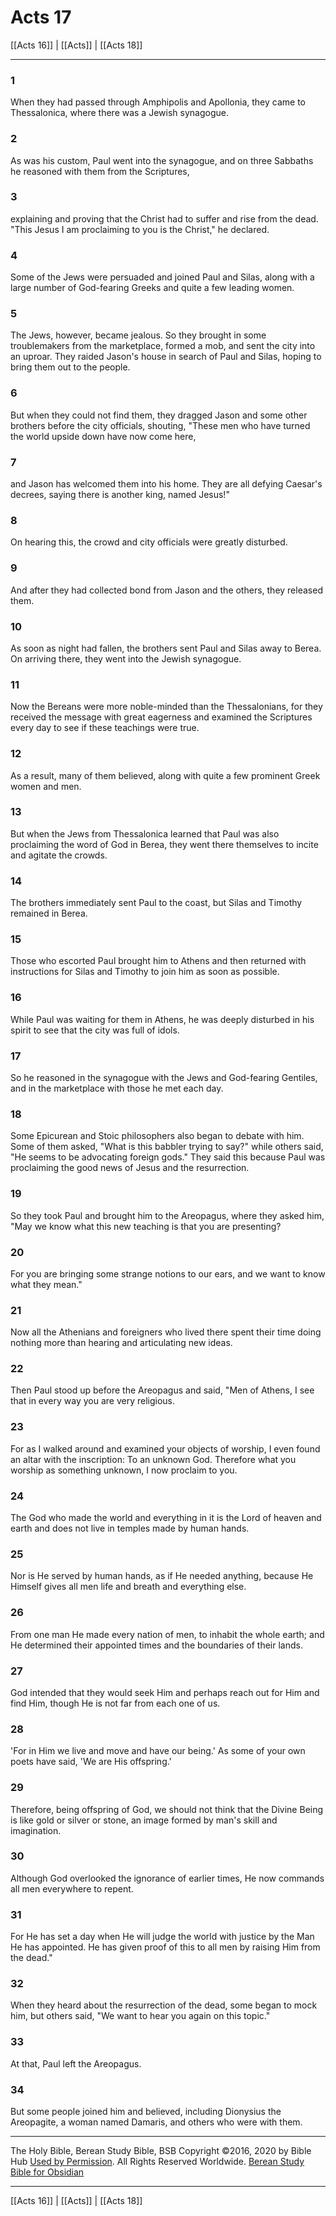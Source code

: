 # Acts 17

[[Acts 16]] | [[Acts]] | [[Acts 18]]

---

### 1
When they had passed through Amphipolis and Apollonia, they came to Thessalonica, where there was a Jewish synagogue.

### 2
As was his custom, Paul went into the synagogue, and on three Sabbaths he reasoned with them from the Scriptures,

### 3
explaining and proving that the Christ had to suffer and rise from the dead. "This Jesus I am proclaiming to you is the Christ," he declared.

### 4
Some of the Jews were persuaded and joined Paul and Silas, along with a large number of God-fearing Greeks and quite a few leading women.

### 5
The Jews, however, became jealous. So they brought in some troublemakers from the marketplace, formed a mob, and sent the city into an uproar. They raided Jason's house in search of Paul and Silas, hoping to bring them out to the people.

### 6
But when they could not find them, they dragged Jason and some other brothers before the city officials, shouting, "These men who have turned the world upside down have now come here,

### 7
and Jason has welcomed them into his home. They are all defying Caesar's decrees, saying there is another king, named Jesus!"

### 8
On hearing this, the crowd and city officials were greatly disturbed.

### 9
And after they had collected bond from Jason and the others, they released them.

### 10
As soon as night had fallen, the brothers sent Paul and Silas away to Berea. On arriving there, they went into the Jewish synagogue.

### 11
Now the Bereans were more noble-minded than the Thessalonians, for they received the message with great eagerness and examined the Scriptures every day to see if these teachings were true.

### 12
As a result, many of them believed, along with quite a few prominent Greek women and men.

### 13
But when the Jews from Thessalonica learned that Paul was also proclaiming the word of God in Berea, they went there themselves to incite and agitate the crowds.

### 14
The brothers immediately sent Paul to the coast, but Silas and Timothy remained in Berea.

### 15
Those who escorted Paul brought him to Athens and then returned with instructions for Silas and Timothy to join him as soon as possible.

### 16
While Paul was waiting for them in Athens, he was deeply disturbed in his spirit to see that the city was full of idols.

### 17
So he reasoned in the synagogue with the Jews and God-fearing Gentiles, and in the marketplace with those he met each day.

### 18
Some Epicurean and Stoic philosophers also began to debate with him. Some of them asked, "What is this babbler trying to say?" while others said, "He seems to be advocating foreign gods." They said this because Paul was proclaiming the good news of Jesus and the resurrection.

### 19
So they took Paul and brought him to the Areopagus, where they asked him, "May we know what this new teaching is that you are presenting?

### 20
For you are bringing some strange notions to our ears, and we want to know what they mean."

### 21
Now all the Athenians and foreigners who lived there spent their time doing nothing more than hearing and articulating new ideas.

### 22
Then Paul stood up before the Areopagus and said, "Men of Athens, I see that in every way you are very religious.

### 23
For as I walked around and examined your objects of worship, I even found an altar with the inscription: To an unknown God. Therefore what you worship as something unknown, I now proclaim to you.

### 24
The God who made the world and everything in it is the Lord of heaven and earth and does not live in temples made by human hands.

### 25
Nor is He served by human hands, as if He needed anything, because He Himself gives all men life and breath and everything else.

### 26
From one man He made every nation of men, to inhabit the whole earth; and He determined their appointed times and the boundaries of their lands.

### 27
God intended that they would seek Him and perhaps reach out for Him and find Him, though He is not far from each one of us.

### 28
'For in Him we live and move and have our being.' As some of your own poets have said, 'We are His offspring.'

### 29
Therefore, being offspring of God, we should not think that the Divine Being is like gold or silver or stone, an image formed by man's skill and imagination.

### 30
Although God overlooked the ignorance of earlier times, He now commands all men everywhere to repent.

### 31
For He has set a day when He will judge the world with justice by the Man He has appointed. He has given proof of this to all men by raising Him from the dead."

### 32
When they heard about the resurrection of the dead, some began to mock him, but others said, "We want to hear you again on this topic."

### 33
At that, Paul left the Areopagus.

### 34
But some people joined him and believed, including Dionysius the Areopagite, a woman named Damaris, and others who were with them.

---

The Holy Bible, Berean Study Bible, BSB
Copyright ©2016, 2020 by Bible Hub
[Used by Permission](https://berean.bible/terms.htm). All Rights Reserved Worldwide.
[Berean Study Bible for Obsidian](https://github.com/gapmiss/berean-study-bible-for-obsidian)

---

[[Acts 16]] | [[Acts]] | [[Acts 18]]

